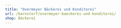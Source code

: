 ```yaml
---
title: "Overmeyer Bäckerei und Konditorei"
url: /barnstorf/overmeyer-baeckerei-und-konditorei/
shop: Bäckerei
---
```

